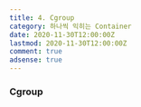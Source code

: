 ```yaml
---
title: 4. Cgroup
category: 하나씩 익히는 Container
date: 2020-11-30T12:00:00Z
lastmod: 2020-11-30T12:00:00Z
comment: true
adsense: true
---
```


### Cgroup
